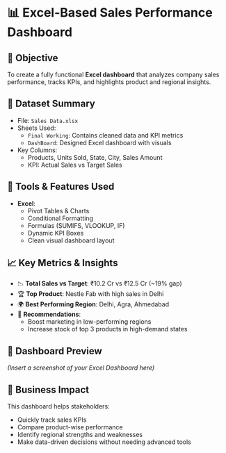 # 📊 Excel-Based Sales Performance Dashboard

## 📌 Objective
To create a fully functional **Excel dashboard** that analyzes company sales performance, tracks KPIs, and highlights product and regional insights.

## 📂 Dataset Summary
- File: `Sales Data.xlsx`
- Sheets Used:
  - `Final Working`: Contains cleaned data and KPI metrics
  - `DashBoard`: Designed Excel dashboard with visuals
- Key Columns:
  - Products, Units Sold, State, City, Sales Amount
  - KPI: Actual Sales vs Target Sales

## 🧰 Tools & Features Used
- **Excel**:
  - Pivot Tables & Charts
  - Conditional Formatting
  - Formulas (SUMIFS, VLOOKUP, IF)
  - Dynamic KPI Boxes
  - Clean visual dashboard layout

## 📈 Key Metrics & Insights
- 📉 **Total Sales vs Target**: ₹10.2 Cr vs ₹12.5 Cr (~19% gap)
- 🏆 **Top Product**: Nestle Fab with high sales in Delhi
- 🌍 **Best Performing Region**: Delhi, Agra, Ahmedabad
- 📌 **Recommendations**:
  - Boost marketing in low-performing regions
  - Increase stock of top 3 products in high-demand states

## 📸 Dashboard Preview
*(Insert a screenshot of your Excel Dashboard here)*

## 💼 Business Impact
This dashboard helps stakeholders:
- Quickly track sales KPIs
- Compare product-wise performance
- Identify regional strengths and weaknesses
- Make data-driven decisions without needing advanced tools
